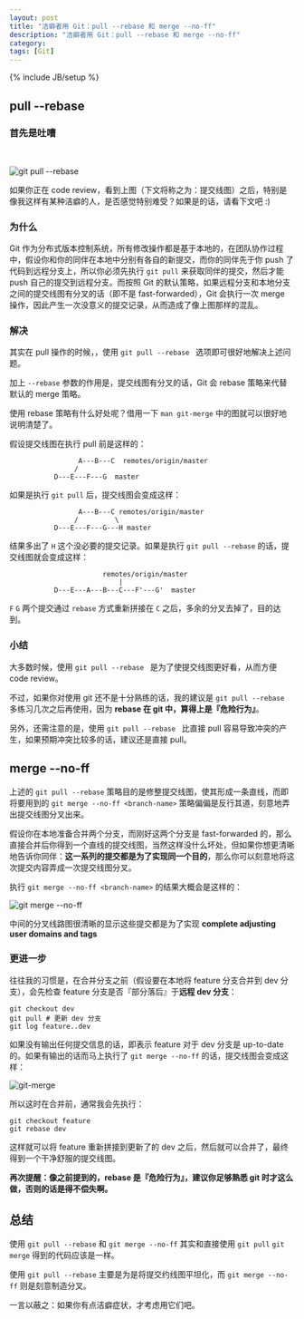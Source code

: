 ```yaml
---
layout: post
title: "洁癖者用 Git：pull --rebase 和 merge --no-ff"
description: "洁癖者用 Git：pull --rebase 和 merge --no-ff"
category: 
tags: [Git]
---
```

{% include JB/setup %}

## pull --rebase 
### 首先是吐嘈
<br>

![git pull --rebase](http://ww4.sinaimg.cn/large/a74e55b4jw1dvnhy8lfndj.jpg)

如果你正在 code review，看到上图（下文将称之为：提交线图）之后，特别是像我这样有某种洁癖的人，是否感觉特别难受？如果是的话，请看下文吧 :)

### 为什么

Git 作为分布式版本控制系统，所有修改操作都是基于本地的，在团队协作过程中，假设你和你的同伴在本地中分别有各自的新提交，而你的同伴先于你 push 了代码到远程分支上，所以你必须先执行 `git pull` 来获取同伴的提交，然后才能 push 自己的提交到远程分支。而按照 Git 的默认策略，如果远程分支和本地分支之间的提交线图有分叉的话（即不是 fast-forwarded），Git 会执行一次 merge 操作，因此产生一次没意义的提交记录，从而造成了像上图那样的混乱。

### 解决

其实在 pull 操作的时候，，使用 `git pull --rebase ` 选项即可很好地解决上述问题。

加上 `--rebase` 参数的作用是，提交线图有分叉的话，Git 会 rebase 策略来代替默认的 merge 策略。

使用 rebase 策略有什么好处呢？借用一下 `man git-merge` 中的图就可以很好地说明清楚了。

假设提交线图在执行 pull 前是这样的：

                     A---B---C  remotes/origin/master
                    /
               D---E---F---G  master
               
如果是执行 `git pull` 后，提交线图会变成这样：

                     A---B---C remotes/origin/master
                    /         \
               D---E---F---G---H master
               
结果多出了 `H` 这个没必要的提交记录。如果是执行 `git pull --rebase` 的话，提交线图就会变成这样：

                           remotes/origin/master
                               |
               D---E---A---B---C---F'---G'  master
               
`F` `G` 两个提交通过 `rebase` 方式重新拼接在 `C` 之后，多余的分叉去掉了，目的达到。

### 小结
大多数时候，使用 `git pull --rebase ` 是为了使提交线图更好看，从而方便 code review。

不过，如果你对使用 git 还不是十分熟练的话，我的建议是 `git pull --rebase ` 多练习几次之后再使用，因为 **rebase 在 git 中，算得上是『危险行为』**。

另外，还需注意的是，使用 `git pull --rebase ` 比直接 pull 容易导致冲突的产生，如果预期冲突比较多的话，建议还是直接 pull。

## merge --no-ff

上述的 `git pull --rebase` 策略目的是修整提交线图，使其形成一条直线，而即将要用到的 `git merge --no-ff <branch-name>` 策略偏偏是反行其道，刻意地弄出提交线图分叉出来。

假设你在本地准备合并两个分支，而刚好这两个分支是 fast-forwarded 的，那么直接合并后你得到一个直线的提交线图，当然这样没什么坏处，但如果你想更清晰地告诉你同伴：**这一系列的提交都是为了实现同一个目的**，那么你可以刻意地将这次提交内容弄成一次提交线图分叉。

执行 `git merge --no-ff <branch-name>` 的结果大概会是这样的：

![git merge --no-ff](http://ww1.sinaimg.cn/large/a74eed94jw1dvnhyrq8rhj.jpg)

中间的分叉线路图很清晰的显示这些提交都是为了实现 **complete adjusting user domains and tags**

### 更进一步
往往我的习惯是，在合并分支之前（假设要在本地将 feature 分支合并到 dev 分支），会先检查 feature 分支是否『部分落后』于**远程 dev 分支**：

    git checkout dev
    git pull # 更新 dev 分支
    git log feature..dev
    
如果没有输出任何提交信息的话，即表示 feature 对于 dev 分支是 up-to-date 的。如果有输出的话而马上执行了  `git merge --no-ff` 的话，提交线图会变成这样：

![git-merge](http://ww2.sinaimg.cn/large/a74e55b4jw1dvnijr276hj.jpg)

所以这时在合并前，通常我会先执行：

    git checkout feature
    git rebase dev
    
这样就可以将 feature 重新拼接到更新了的 dev 之后，然后就可以合并了，最终得到一个干净舒服的提交线图。

**再次提醒：像之前提到的，rebase 是『危险行为』，建议你足够熟悉 git 时才这么做，否则的话是得不偿失啊。**

## 总结
使用 `git pull --rebase` 和 `git merge --no-ff` 其实和直接使用 `git pull` `git merge` 得到的代码应该是一样。

使用 `git pull --rebase` 主要是为是将提交约线图平坦化，而 `git merge --no-ff` 则是刻意制造分叉。

一言以蔽之：如果你有点洁癖症状，才考虑用它们吧。
